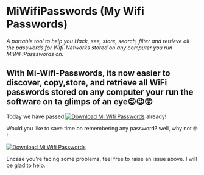# MiWifiPasswords (My Wifi Passwords)
_A portable tool to help you Hack, see, store, search, filter and retrieve all the passwords for Wifi-Networks stored on any computer you run *MiWiFiPassswords on*._

## With Mi-Wifi-Passwords, its now easier to discover, copy,store, and retrieve all WiFi passwords stored on any computer your run the software on ta glimps of an eye😉😉😲

Today we have passed [![Download Mi Wifi Passwords](https://img.shields.io/sourceforge/dt/miwifipasswords.svg)](https://sourceforge.net/projects/miwifipasswords/files/latest/download) already! 

Would you like to save time on remembering any password? well, why not 🤓 !


[![Download Mi Wifi Passwords](https://a.fsdn.com/con/app/sf-download-button)](https://sourceforge.net/projects/miwifipasswords/files/latest/download)


Encase you're facing some problems, feel free to raise an issue above. I will be glad to help.
